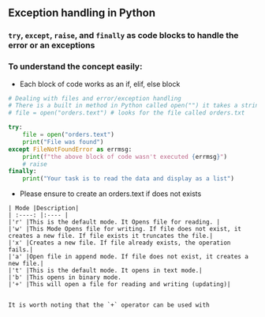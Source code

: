 ## Exception handling in Python
### `try`, `except`, `raise`, and `finally` as code blocks to handle the error or an exceptions

### To understand the concept easily:
- Each block of code works as an if, elif, else block


```python
# Dealing with files and error/exception handling
# There is a built in method in Python called open("") it takes a string
# file = open("orders.text") # looks for the file called orders.txt

try:
    file = open("orders.text")
    print("File was found")
except FileNotFoundError as errmsg:
    print(f"the above block of code wasn't executed {errmsg}")
    # raise
finally:
    print("Your task is to read the data and display as a list")
```

- Please ensure to create an orders.text if does not exists

```
| Mode |Description|
| :----: |:---- |
|'r' |This is the default mode. It Opens file for reading. |
|'w' |This Mode Opens file for writing. If file does not exist, it creates a new file. If file exists it truncates the file.|
|'x' |Creates a new file. If file already exists, the operation fails.|
|'a' |Open file in append mode. If file does not exist, it creates a new file.|
|'t' |This is the default mode. It opens in text mode.|
|'b' |This opens in binary mode.
|'+' |This will open a file for reading and writing (updating)|


It is worth noting that the `+` operator can be used with
```
